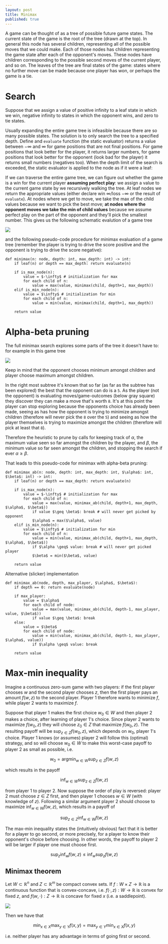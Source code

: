 ```yaml
---
layout: post
title: Minimax
published: true
---
```


A game can be thought of as a tree of possible future game states.
The current state of the game is the root of the tree (drawn at the top).
In general this node has several children, representing all of the possible moves that we could make. Each of those nodes has children representing the game state after each of the opponent's moves. These nodes have children corresponding to the possible second moves of the current player, and so on. The leaves of the tree are final states of the game: states where no further move can be made because one player has won, or perhaps the game is a tie.

# Search

Suppose that we assign a value of positive infinity to a leaf state in which we win, negative infinity to states in which the opponent wins, and zero to tie states.

Usually expanding the entire game tree is infeasible because there are so many possible states. The solution is to only search the tree to a specified depth. Define and `evaluate` function (the static evaluator) returns a value between $-\infty$ and $\infty$ for game positions that are not final positions. For game positions that look better for the player, it returns larger numbers, for game positions that look better for the opponent (look bad for the player) it returns small numbers (negatives too). When the depth limit of the search is exceeded, the static evaluator is applied to the node as if it were a leaf:

If we can traverse the entire game tree, we can figure out whether the game is a win for the current player **assuming perfect play**: we assign a value to the current game state by we recursively walking the tree. At leaf nodes we return the appropriate values (either declare win $\infty$/loss $-\infty$ or the result of `evaluate`). At nodes where we get to move, we take the max of the child values because we want to pick the best move; **at nodes where the opponent moves we take the min of child values** because we assume perfect play on the part of the opponent and they'll pick the smallest number. This gives us the following schematic evalution of a game tree
<p>
<img style="display:block; margin:auto;" src="{{ "/images/minimax.svg" | absolute_url }}">
</p>
and the following pseudo-code procedure for minimax evaluation of a game tree (remember the player is trying to drive the score positive and the opponent is trying to drive the score negative):

```
def minimax(n: node, depth: int, max_depth: int) -> int:
    if leaf(n) or depth == max_depth: return evaluate(n)
    
    if is_max_node(n): 
        value = $-\infty$ # initialization for max
        for each child of n:
            value = max(value, minimax(child, depth+1, max_depth))
    elif is_min_node(n):
        value = $\infty$ # initialization for min
        for each child of n:
            value = min(value, minimax(child, depth+1, max_depth))
            
    return value
```

# Alpha-beta pruning

The full minimax search explores some parts of the tree it doesn't have to: for example in this game tree

<p>
<img style="display:block; margin:auto;" src="{{ "/images/ab_pruning.jpg" | absolute_url }}">
</p>

Keep in mind that the opponent chooses minimum amongst children and player choose maximum amongst children.

In the right most subtree it's known that so far (as far as the subtree has been explored) the best that the opponent can do is a `5`. As the player (not the opponent) is evaluating moves/game-outcomes (below gray square) they discover they can make a move that's worth `8`. It's at this point the player can stop exploring because the opponents choice has already been made, seeing as has how the opponent is trying to minimize amongst children (therefore will never pick the `8` over the `5`) and seeing as how the player themselves is trying to maximize amongst the children (therefore will pick at least that `8`).

Therefore the heuristic to prune by calls for keeping track of $\alpha$, the maximum value seen so far amongst the children by the player, and $\beta$, the minimum value so far seen amongst the children, and stopping the search if ever $\alpha \geq \beta$.

That leads to this pseudo-code for minimax with alpha-beta pruning:

```
def minimax_ab(n: node, depth: int, max_depth: int, $\alpha$: int, $\beta$: int) -> int:
    if leaf(n) or depth == max_depth: return evaluate(n)
    
    if is_max_node(n): 
        value = $-\infty$ # initialization for max
        for each child of n:
            value = max(value, minimax_ab(child, depth+1, max_depth, $\alpha$, $\beta$))
            if value $\geq \beta$: break # will never get picked by opponent
            $\alpha$ = max($\alpha$, value) 
    elif is_min_node(n):
        value = $\infty$ # initialization for min
        for each child of n:
            value = min(value, minimax_ab(child, depth+1, max_depth, $\alpha$, $\beta$))
            if $\alpha \geq$ value: break # will never get picked player
            $\beta$ = min($\beta$, value) 
            
    return value
```

Alternative (slicker) implementation

```
def minimax_ab(node, depth, max_player, $\alpha$, $\beta$):
    if depth == 0: return evaluate(node)
    
    if max_player: 
        value = $\alpha$
        for each child of node:
            value = max(value, minimax_ab(child, depth-1, max_player, value, $\beta$))
            if value $\geq \beta$: break
    else:
        value = $\beta$
        for each child of node:
            value = min(value, minimax_ab(child, depth-1, max_player, $\alpha$, value))
            if $\alpha \geq$ value: break
            
    return value
```

# Max-min inequality


Imagine a continuous zero-sum game with two players: if the first player chooses $w$ and the second player chooses $z$, then the first player pays an amount $f(w,z)$ to the second player. Player 1 therefore wants to minimize $f$, while player 2 wants to maximize $f$.

Suppose that player 1 makes the first choice $w_0 \in W$ and then player 2 makes a choice, after learning of player 1's choice. Since player 2 wants to maximize $f(w_0,z)$ they will choose $z_0\in Z$ that maximize $f(w_0, z)$. The resulting payoff will be $\sup_{z\in Z} f(w_0, z)$, which depends on $w_0$, player 1's choice. Player 1 knows (or assumes) player 2 will follow this (optimal) strategy, and so will choose $w_0 \in W$ to make this worst-case payoff to player 2 as small as possible, i.e.

$$
w_0 = \operatorname*{argmin}_{w\in W} \sup_{z \in Z} f(w,z) 
$$

which results in the payoff


$$
\inf_{w\in W} \sup_{z \in Z} f(w,z) 
$$

from player 1 to player 2. Now suppose the order of play is reversed: player 2 must choose $z \in Z$ first, and then player 1 chooses $w \in W$ (with knowledge of $z$). Following a similar argument player 2 should choose to maximize $\inf_{w\in W} f(w,z)$, which results in a payoff of 

$$
\sup_{z \in Z} \inf _{w \in W} f(w,z)
$$

The max-min inequality states the (intuitively obvious) fact that it is better for a player to go second, or more precisely, for a player to know their opponent's choice before choosing. In other words, the payoff to player 2 will be larger if player one must choose first.

$$
\sup _{z}\inf _{w}f(w,z)\leq \inf _{w}\sup _{z}f(w,z)
$$

## Minimax theorem

Let ${\displaystyle W\subset \mathbb {R} ^{n}}$  and ${\displaystyle Z\subset \mathbb {R} ^{m}}$ be compact convex sets. If ${\displaystyle f:W\times Z\rightarrow \mathbb {R} }$ is a continuous function that is convex-concave, i.e. ${\displaystyle f(\cdot ,z):W\rightarrow \mathbb {R} }$ is convex for fixed ${\displaystyle z}$, and
${\displaystyle f(w,\cdot ):Z\rightarrow \mathbb {R} }$ is concave for fixed ${\displaystyle x}$ (i.e. a saddlepoint).


<p>
<img style="display:block; margin:auto;" src="{{ "/images/saddle_point.svg" | absolute_url }}">
</p>

Then we have that

$$ {\displaystyle \min _{x\in X}\max _{y\in Y}f(x,y)=\max _{y\in Y}\min _{x\in X}f(x,y)}$$

i.e. neither player has any advantage in terms of going first or second.